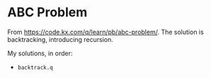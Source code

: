 # ABC Problem
From https://code.kx.com/q/learn/pb/abc-problem/. The solution is backtracking, introducing recursion.

My solutions, in order:
- `backtrack.q`
